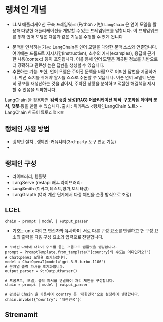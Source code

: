# 랭체인 개념
* LLM 애플리케이션 구축 프레임워크 (Python 기반)
`LangChain` 은 언어 모델을 활용해 다양한 애플리케이션을 개발할 수 있는 프레임워크를 말합니다. 이 프레임워크를 통해 언어 모델은 다음과 같은 기능을 수행할 수 있게 됩니다.

- 문맥을 인식하는 기능: LangChain은 언어 모델을 다양한 문맥 소스와 연결합니다. 여기에는 프롬프트 지시사항(instruction), 소수의 예시(examples), 응답에 근거한 내용(context) 등이 포함됩니다. 이를 통해 언어 모델은 제공된 정보를 기반으로 더 정확하고 관련성 높은 답변을
생성할 수 있습니다.
- 추론하는 기능: 또한, 언어 모델은 주어진 문맥을 바탕으로 어떠한 답변을 제공하거나, 어떤 조치를 취해야 할지를 스스로
추론할 수 있습니다. 이는 언어 모델이 단순히 정보를 재생산하는 것을 넘어서, 주어진 상황을 분석하고 적절한 해결책을 제시할 수
있음을 의미합니다.

LangChain 을 활용하면 **검색 증강 생성(RAG) 어플리케이션 제작**, **구조화된 데이터 분석**, **챗봇** 등을 만들 수 있습니다.
출처 : 위키독스 <랭체인LangChain 노트> - LangChain 한국어 튜토리얼🇰🇷

## 랭체인 사용 방법
* 랭체인 설치 , 랭체인-커뮤니티(3rd-party 도구 연동 기능)
* 

## 랭체인 구성
* 라이브러리, 템플릿
* LangServe (restapi 배ㅗ 라이브러리)
* LangSmith (디버그,테스트,평가,모니터링)
* LangGrapth (여러 계산 단게에서 다중 체인을 순환 방식으로 조정)

## LCEL
```
chain = prompt | model | output_parser
```
* 기호는 unix 파이프 연산자와 유사하며, 서로 다른 구성 요소를 연결하고 한 구성 요소의 출력을 다음 구성 요소의 입력으로 전달합니다.
```
# 주어진 나라에 대하여 수도를 묻는 프롬프트 템플릿을 생성합니다.
prompt = PromptTemplate.from_template("{country}의 수도는 어디인가요?")
# ChatOpenAI 모델을 초기화합니다.
model = ChatOpenAI(model="gpt-3.5-turbo-1106")
# 문자열 출력 파서를 초기화합니다.
output_parser = StrOutputParser()

# 프롬프트, 모델, 출력 파서를 연결하여 처리 체인을 구성합니다.
chain = prompt | model | output_parser

# 완성된 Chain 을 이용하여 country 를 '대한민국'으로 설정하여 실행합니다.
chain.invoke({"country": "대한민국"})
```

## Stremamit
